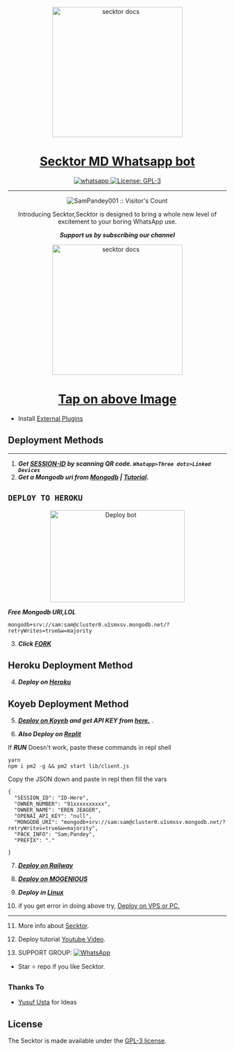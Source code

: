   <p align="center">  
  <a href="https://secktoruserbot.onrender.com/">
    <img alt="secktor docs" height="300" src="https://secktoruserbot.onrender.com/main.jpg">
    <h1 align="center">Secktor MD Whatsapp bot</h1>
  </a>
</p>
   
<p align="center">

  <a aria-label="Join our chats" href="https://www.youtube.com/@YourPenPal" target="_blank">
    <img alt="whatsapp" src="https://img.shields.io/badge/Join Group-25D366?style=for-the-badge&logo=whatsapp&logoColor=white" />
  </a>
 
  <a aria-label="Secktor is free to use" href="https://github.com/SamPandey001/Secktor-Md/blob/main/LICENCE" target="_blank">
    <img alt="License: GPL-3" src="https://badges.frapsoft.com/os/gpl/gpl.png?v=103)](https://opensource.org/licenses/GPL-3.0/" target="_blank" />
  </a>
</p>

 
---

<p align="center"><img src="https://profile-counter.glitch.me/{SamPandey001}/count.svg" alt="SamPandey001 :: Visitor's Count" /></p>

  <p align="center"> Introducing Secktor,Secktor is designed to bring a whole new level of excitement to your boring WhatsApp use. </p>
 
 ***<p align="center"> Support us by subscribing our channel </p>***
 
   <p align="center">  
  <a href="https://youtu.be/It-Ak-aSx0c">
    <img alt="secktor docs" height="300" src="https://t3.ftcdn.net/jpg/03/00/38/90/360_F_300389025_b5hgHpjDprTySl8loTqJRMipySb1rO0I.jpg">
    <h1 align="center">Tap on above Image</h1>
  </a>
</p>
 
 
- Install [External Plugins](https://github.com/SamPandey001/Secktor-Plugins)
## Deployment Methods
---
1. ***Get [SESSION-ID](https://replit.com/@MR-KALINDU/QUEEN-MIZUKI-MD) by scanning QR code. `Whatapp>Three dots>Linked Devices`***
2.  ***Get a Mongodb uri from [Mongodb](https://github.com/SamPandey001/Secktor-Md/wiki/Mongodb-URI) | [Tutorial](https://www.youtube.com/watch?v=WWrpBCBlyuo).***


## ```DEPLOY TO HEROKU```
<p align = center > <a href="https://heroku.com/deploy?template=https://github.com/MR-KALINDU/QUEEN-MIZUKI-MD" target="blank"><img align="center" src="https://i.ibb.co/N7wJrB0/Screenshot-2023-1028-090438.png" alt="Deploy bot" height="212" width="310" /></a> </p>


***Free Mongodb URI,LOL***
```
mongodb+srv://sam:sam@cluster0.u1smxsv.mongodb.net/?retryWrites=true&w=majority
```
3.  ***Click [FORK](https://github.com/SamPandey001/Secktor-MD/fork)***
## Heroku Deployment Method
4.  ***Deploy on [Heroku](https://secktorub-b34f1c3c60d3.herokuapp.com//heroku)***
## Koyeb Deployment Method
5. ***[Deploy on Koyeb](https://secktorub-b34f1c3c60d3.herokuapp.com/koyeb) and get API KEY from [here.](https://app.koyeb.com/settings/api)*** .

6. ***Also Deploy on [Replit]( https://repl.it/github/SamPandey001/Secktor-Md)***

If ***RUN*** Doesn't work, paste these commands in repl shell

```
yarn
npm i pm2 -g && pm2 start lib/client.js
```
Copy the JSON down and paste in repl then fill the vars

```
{
  "SESSION_ID": "ID-Here",
  "OWNER_NUMBER": "91xxxxxxxxxx",
  "OWNER_NAME": "EREN JEAGER",
  "OPENAI_API_KEY": "null",
  "MONGODB_URI": "mongodb+srv://sam:sam@cluster0.u1smxsv.mongodb.net/?retryWrites=true&w=majority",
  "PACK_INFO": "Sam;Pandey",
  "PREFIX": "."
   
}
```

7.  ***[Deploy on Railway](https://secktorub-b34f1c3c60d3.herokuapp.com/railway)***

8. ***[Deploy on MOGENIOUS](https://github.com/SamPandey001/Secktor-Md/wiki/Deploy-on-MOGENIOUS)***
  
9. ***Deploy in [Linux](https://github.com/SamPandey001/Secktor-Deploy#deploy-in-any-shell-including-termux)***

10. if you get error in doing above try, [Deploy on VPS or PC.](https://github.com/SamPandey001/Secktor-Md/blob/main/deploy-on-vps.md)
---
11. More info about [Secktor](https://secktorub-b34f1c3c60d3.herokuapp.com/).
12. Deploy tutorial [Youtube Video](https://secktorub-b34f1c3c60d3.herokuapp.com/youtube).

13. SUPPORT GROUP: <a href="https://chat.whatsapp.com/DG86OkvmerHKHJjkE5X2Wv"><img alt="WhatsApp" src="https://camo.githubusercontent.com/2157131829ac512183ee8f8b6c6f803688a4cc66a2e686602844e80478401a7c/68747470733a2f2f696d672e736869656c64732e696f2f62616467652f4a6f696e2047726f75702d3235443336363f7374796c653d666f722d7468652d6261646765266c6f676f3d7768617473617070266c6f676f436f6c6f723d7768697465"/></a>

- Star ⭐ repo if you like Secktor.
### Thanks To

- [Yusuf Usta](https://github.com/yusufusta) for Ideas

## License

The Secktor is made available under the [GPL-3 license](https://github.com/SamPandey001/Secktor-Md/blob/main/LICENCE). 
